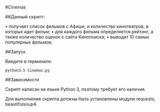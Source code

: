 ﻿#Cinemas

##Данный скрипт:


• получает список фильмов с Афиши, и количество кинотеатров, в которых идет фильм;
• для каждого фильма определяется рейтинг, а также количество оценок с сайта Кинопоиска;
• выводит 10 самых популярных фильмов;

##Запуск

Введите в терминале:

	python3.5 Cinemas.py

##Зависимости

Скрипт написан на языке Python 3, поэтому требует его наличия.

Для выполнения скрипта должны быть установлены модули requests, beautifulsoup4.